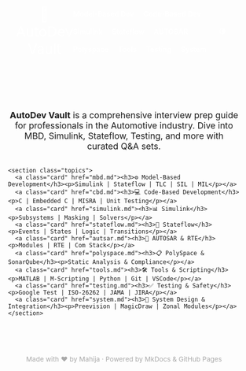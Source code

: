 <!DOCTYPE html>
<html lang="en" data-theme="dark">
<head>
  <meta charset="UTF-8" />
  <meta name="viewport" content="width=device-width, initial-scale=1.0"/>
  <title>AutoDev Vault</title>
  <link href="https://fonts.googleapis.com/css2?family=Poppins:wght@600&display=swap" rel="stylesheet">
  <style>
    :root {
      --bg-dark: #121212;
      --card-dark: #1e1e2f;
      --text-dark: #e0e0e0;
      --accent-dark: #00d9ff;
      --nav-dark: #0d47a1;
    }

    html[data-theme="dark"] {
      --bg: var(--bg-dark);
      --card: var(--card-dark);
      --text: var(--text-dark);
      --accent: var(--accent-dark);
      --nav: var(--nav-dark);
    }

    body {
      margin: 0;
      font-family: 'Segoe UI', sans-serif;
      background-color: var(--bg);
      color: var(--text);
      transition: background-color 0.3s ease, color 0.3s ease;
    }

    header {
      background-color: var(--nav);
      color: white;
      padding: 1.2rem 2rem;
      display: flex;
      align-items: center;
      justify-content: space-between;
    }

    header .logo {
      font-family: 'Poppins', sans-serif;
      font-size: 1.8rem;
      color: var(--accent);
    }

    .container {
      max-width: 1100px;
      margin: auto;
      padding: 2rem 1rem;
    }

    .description {
      text-align: center;
      font-size: 1.1rem;
      margin-bottom: 2rem;
    }

    .topics {
      display: grid;
      grid-template-columns: repeat(auto-fit, minmax(250px, 1fr));
      gap: 1.5rem;
    }

    .card {
      display: block;
      background-color: var(--card);
      color: inherit;
      border-radius: 12px;
      padding: 1.2rem;
      box-shadow: 0 4px 12px rgba(0, 0, 0, 0.2);
      text-decoration: none;
      transition: transform 0.3s ease, box-shadow 0.3s ease;
    }

    .card:hover {
      transform: translateY(-4px);
      box-shadow: 0 10px 20px rgba(0, 0, 0, 0.25);
    }

    .card h3 {
      margin-top: 0;
      margin-bottom: 0.5rem;
      color: var(--accent);
    }

    .card p {
      margin: 0;
      font-size: 0.9rem;
    }

    footer {
      text-align: center;
      padding: 2rem 1rem;
      font-size: 0.85rem;
      color: #aaa;
    }

    .nav-links {
      display: flex;
      gap: 1.2rem;
      flex-wrap: wrap;
      font-size: 0.9rem;
    }

    .nav-links a {
      color: #ffffff;
      text-decoration: none;
      font-weight: 600;
    }

    .nav-links a:hover {
      color: var(--accent);
    }

    .dark-toggle {
      background: none;
      border: 2px solid var(--accent);
      border-radius: 18px;
      padding: 0.4rem 0.8rem;
      cursor: pointer;
      color: var(--accent);
      font-weight: bold;
      transition: background 0.3s, color 0.3s;
    }

    .dark-toggle:hover {
      background: var(--accent);
      color: #000;
    }
  </style>
</head>
<body>
  <header>
    <div class="logo">🚗 AutoDev Vault</div>
    <div class="nav-links">
      <a href="mbd.md">Model-Based Dev</a>
      <a href="cbd.md">Code-Based Dev</a>
      <a href="simulink.md">Simulink</a>
      <a href="stateflow.md">Stateflow</a>
      <a href="autsar.md">AUTOSAR</a>
      <a href="polyspace.md">Polyspace</a>
      <a href="tools.md">Tools</a>
      <a href="testing.md">Testing</a>
      <a href="system.md">System</a>
    </div>
    <button class="dark-toggle" onclick="toggleTheme()">🌗</button>
  </header>

  <div class="container">
    <div class="description">
      <strong>AutoDev Vault</strong> is a comprehensive interview prep guide for professionals in the Automotive industry.
      Dive into MBD, Simulink, Stateflow, Testing, and more with curated Q&A sets.
    </div>

    <section class="topics">
      <a class="card" href="mbd.md"><h3>⚙️ Model-Based Development</h3><p>Simulink | Stateflow | TLC | SIL | MIL</p></a>
      <a class="card" href="cbd.md"><h3>💻 Code-Based Development</h3><p>C | Embedded C | MISRA | Unit Testing</p></a>
      <a class="card" href="simulink.md"><h3>📊 Simulink</h3><p>Subsystems | Masking | Solvers</p></a>
      <a class="card" href="stateflow.md"><h3>🔁 Stateflow</h3><p>Events | States | Logic | Transitions</p></a>
      <a class="card" href="autsar.md"><h3>🧩 AUTOSAR & RTE</h3><p>Modules | RTE | Com Stack</p></a>
      <a class="card" href="polyspace.md"><h3>📋 PolySpace & SonarQube</h3><p>Static Analysis & Compliance</p></a>
      <a class="card" href="tools.md"><h3>🛠 Tools & Scripting</h3><p>MATLAB | M-Scripting | Python | Git | VSCode</p></a>
      <a class="card" href="testing.md"><h3>✅ Testing & Safety</h3><p>Google Test | ISO-26262 | JAMA | JIRA</p></a>
      <a class="card" href="system.md"><h3>🔧 System Design & Integration</h3><p>Preevision | MagicDraw | Zonal Modules</p></a>
    </section>
  </div>

  <footer>
    Made with ❤️ by Mahija · Powered by MkDocs & GitHub Pages
  </footer>

  <script>
    function toggleTheme() {
      const html = document.documentElement;
      const current = html.getAttribute('data-theme');
      html.setAttribute('data-theme', current === 'dark' ? 'light' : 'dark');
    }
  </script>
</body>
</html>
